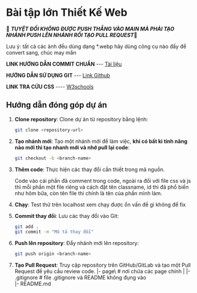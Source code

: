 # Bài tập lớn Thiết Kế Web

🔴 ***TUYỆT ĐỐI KHÔNG ĐƯỢC PUSH THẲNG VÀO MAIN MÀ PHẢI TẠO NHÁNH PUSH LÊN NHÁNH RỒI TẠO PULL REQUEST***🔴


Lưu ý: tất cả các ảnh đều dùng dạng \*.webp hãy dùng công cụ nào đấy để convert sang, chúc may mắn

**LINK HƯỚNG DẪN COMMIT CHUẨN** --- [Tài liệu](https://devops.vn/posts/cach-viet-git-commit-convention-chuan-chinh-lam-code-sach-doi-lam-drama/#:~:text=%C4%90%C3%A2y%20l%C3%A0%20b%E1%BB%99%20quy%20t%E1%BA%AFc%20chu%E1%BA%A9n%20h%C3%B3a%20c%C3%A1ch,CI%2FCD%2C%20changelog%20generator%20ho%E1%BA%A1t%20%C4%91%E1%BB%99ng%20m%C6%B0%E1%BB%A3t%20m%C3%A0%20h%C6%A1n.)

**HƯỚNG DẪN SỬ DỤNG GIT** --- [Link Github](https://gist.github.com/antruongnguyen/6bb4ebbcb8ad3608eeddff97ca615c47)


**LINK TRA CỨU CSS**  ----   [W3schools](https://www.w3schools.com/css/default.asp)
## Hướng dẫn đóng góp dự án

1. **Clone repository**: Clone dự án từ repository bằng lệnh:

   ```bash
   git clone <repository-url>
   ```

2. **Tạo nhánh mới**: Tạo một nhánh mới để làm việc, **khi có bất kì tính năng nào mới thì tạo nhanh mới và nhớ pull lại code**:

   ```bash
   git checkout -b <branch-name>
   ```

3. **Thêm code**: Thực hiện các thay đổi cần thiết trong mã nguồn.

   Code vào cái phần đã comment trong code, ngoài ra đối với file css và js thì mỗi phần một file riêng và cách đặt tên classname, id thì đã phổ biến như hôm bữa, còn tên file thì chính là tên của phần mình làm.

4. **Chạy**: Test thử trên localhost xem chạy được ổn vấn đề gì không để fix

5. **Commit thay đổi**: Lưu các thay đổi vào Git:

   ```bash
   git add .
   git commit -m "Mô tả thay đổi"
   ```

6. **Push lên repository**: Đẩy nhánh mới lên repository:

   ```bash
   git push origin <branch-name>
   ```

7. **Tạo Pull Request**: Truy cập repository trên GitHub/GitLab và tạo một Pull Request để yêu cầu review code.
|- page\            # nơi chứa các page chính
|
|- .gitignore       # file .gitignore và README không đụng vào  
|- README.md 
```
